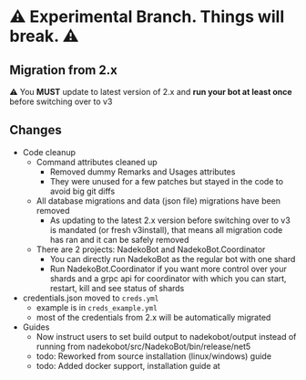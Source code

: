# :warning: Experimental Branch. Things will break. :warning:

## Migration from 2.x 

:warning: You **MUST** update to latest version of 2.x and **run your bot at least once** before switching over to v3 

## Changes

- Code cleanup
  - Command attributes cleaned up
    - Removed dummy Remarks and Usages attributes 
    - They were unused for a few patches but stayed in the code to avoid big git diffs
  - All database migrations and data (json file) migrations have been removed
    - As updating to the latest 2.x version before switching over to v3 is mandated (or fresh v3install), that means all migration code has ran and it can be safely removed 
  - There are 2 projects: NadekoBot and NadekoBot.Coordinator
    - You can directly run NadekoBot as the regular bot with one shard
    - Run NadekoBot.Coordinator if you want more control over your shards and a grpc api for coordinator with which you can start, restart, kill and see status of shards
- credentials.json moved to `creds.yml`
  - example is in `creds_example.yml`
  - most of the credentials from 2.x will be automatically migrated
- Guides
  - Now instruct users to set build output to nadekobot/output instead of running from nadekobot/src/NadekoBot/bin/release/net5
  - todo: Reworked from source installation (linux/windows) guide <todo link>
  - todo: Added docker support, installation guide at <todo link>
